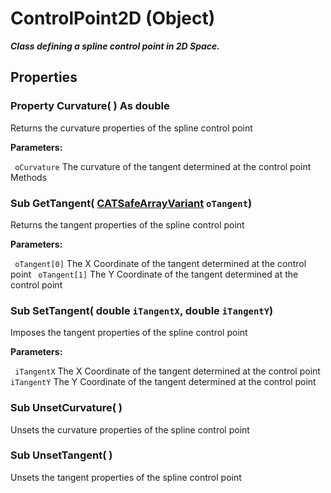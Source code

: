 # ControlPoint2D (Object)

**_Class defining a spline control point in 2D Space._**

## Properties

### Property **Curvature**( ) As double

Returns the curvature properties of the spline control point

**Parameters:**

` oCurvature`      The curvature of the tangent determined at the control point
Methods

### Sub **GetTangent**( [CATSafeArrayVariant](../System/typedef_CATSafeArrayVariant_73843.md)  `oTangent`)

Returns the tangent properties of the spline control point

**Parameters:**

` oTangent[0]`      The X Coordinate of the tangent determined at the control point
` oTangent[1]`      The Y Coordinate of the tangent determined at the control point

### Sub **SetTangent**( double  `iTangentX`,  double  `iTangentY`)

Imposes the tangent properties of the spline control point

**Parameters:**

` iTangentX`      The X Coordinate of the tangent determined at the control point
` iTangentY`      The Y Coordinate of the tangent determined at the control point

### Sub **UnsetCurvature**( )

Unsets the curvature properties of the spline control point  
### Sub **UnsetTangent**( )

Unsets the tangent properties of the spline control point